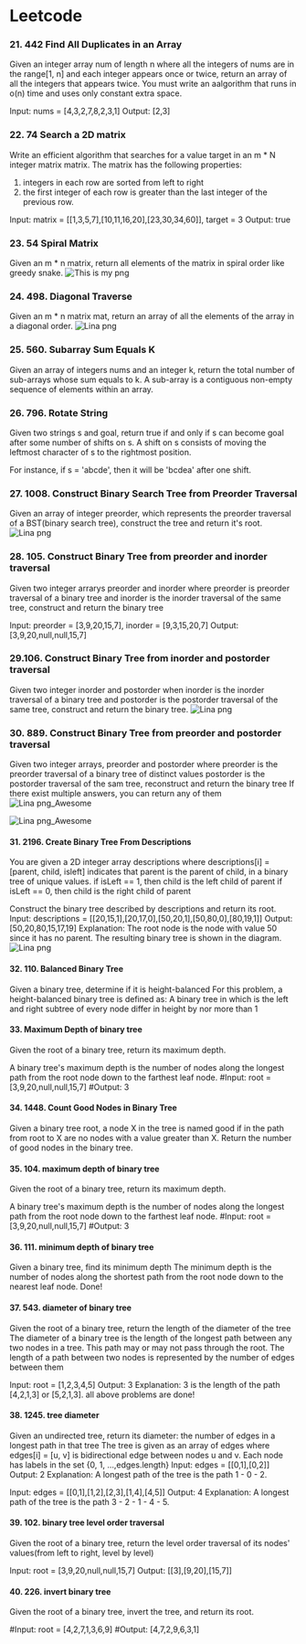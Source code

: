 # Leetcode


### 21. 442 Find All Duplicates in an Array

Given an integer array num of length n where all the integers of nums are in the range[1, n] and each integer appears once or twice, return an array of all the integers that appears twice.
You must write an aalgorithm that runs in o(n) time and uses only constant extra space.

Input: nums = [4,3,2,7,8,2,3,1]
Output: [2,3]


### 22. 74 Search a 2D matrix
Write an efficient algorithm that searches for a value target in an m * N integer matrix matrix.
The matrix has the following properties:
1. integers in each row are sorted from left to right
2. the first integer of each row is greater than the last integer of the previous row.

Input: matrix = [[1,3,5,7],[10,11,16,20],[23,30,34,60]], target = 3 
Output: true

### 23. 54 Spiral Matrix
Given an m * n matrix, return all elements of the matrix in spiral order
like greedy snake.
![This is my png](https://github.com/Lina-Liuna/Leetcode/raw/main/solution_diagrams/54_Spiral_Matrix.png)
### 24. 498. Diagonal Traverse
Given an m * n matrix mat, return an array of all the elements of the array in a diagonal order.
![Lina png](https://github.com/Lina-Liuna/Leetcode/raw/main/solution_diagrams/498.%20Diagonal%20Traverse.png)

### 25. 560. Subarray Sum Equals K
Given an array of integers nums and an integer k, return the total number of sub-arrays whose sum equals to k.
A sub-array is a contiguous non-empty sequence of elements within an array.


### 26. 796. Rotate String
Given two strings s and goal, return true if and only if s can become goal after some number of shifts on s.
A shift on s consists of moving the leftmost character of s to the rightmost position.

For instance, if s = 'abcde', then it will be 'bcdea' after one shift.


### 27. 1008. Construct Binary Search Tree from Preorder Traversal
Given an array of integer preorder, which represents the preorder traversal of a BST(binary search tree),
construct the tree and return it's root.
![Lina png](https://github.com/Lina-Liuna/Leetcode/raw/main/solution_diagrams/1008.%20Construct%20Binary%20Search%20Tree%20from%20Preorder.png)

### 28. 105. Construct Binary Tree from preorder and inorder traversal
Given two integer arrarys preorder and inorder where preorder is preorder traversal of a binary tree
and inorder is the inorder traversal of the same tree, construct and return the binary tree

Input: preorder = [3,9,20,15,7], inorder = [9,3,15,20,7]
Output: [3,9,20,null,null,15,7]

### 29.106. Construct Binary Tree from inorder and postorder traversal 
Given two integer inorder and postorder when inorder is the inorder traversal of a binary tree and
postorder is the postorder traversal of the same tree, construct and return the binary tree.
![Lina png](https://github.com/Lina-Liuna/Leetcode/raw/main/solution_diagrams/106.%20construct%20binary%20tree%20from%20inorder%20and%20postorder.png)

### 30. 889. Construct Binary Tree from preorder and postorder traversal
Given two integer arrays, preorder and postorder where preorder is the preorder traversal of a binary tree of distinct values
postorder is the postorder traversal of the sam tree, reconstruct and return the binary tree
If there exist multiple answers, you can return any of them
![Lina png_Awesome](https://github.com/Lina-Liuna/Leetcode/raw/main/solution_diagrams/889.%20Construct%20Binary%20Tree%20from%20Preorder%20and%20Postorder.png)

![Lina png_Awesome](https://github.com/Lina-Liuna/Leetcode/raw/main/solution_diagrams/889%20Construct%20Binary%20Tree%20from%20Preorder%20and%20Postorder_part2.png)

#### 31. 2196. Create Binary Tree From Descriptions
You are given a 2D integer array descriptions where descriptions[i] = [parent, child, isleft]
indicates that parent is the parent of child, in a binary tree of unique values.
if isLeft == 1, then child is the left child of parent
if isLeft == 0, then child is the right child of parent

Construct the binary tree described by descriptions and return its root.
Input: descriptions = [[20,15,1],[20,17,0],[50,20,1],[50,80,0],[80,19,1]]
Output: [50,20,80,15,17,19]
Explanation: The root node is the node with value 50 since it has no parent.
The resulting binary tree is shown in the diagram.
![Lina png](https://github.com/Lina-Liuna/Leetcode/raw/main/solution_diagrams/2196%20Create%20Binary%20Tree%20From%20Descriptions.png)

#### 32. 110. Balanced Binary Tree
Given a binary tree, determine if it is height-balanced
For this problem, a height-balanced binary tree is defined as:
A binary tree in which is the left and right subtree of every node differ in height by nor more than 1

#### 33. Maximum Depth of binary tree
Given the root of a binary tree, return its maximum depth.

A binary tree's maximum depth is the number of nodes along the longest path
from the root node down to the farthest leaf node.
#Input: root = [3,9,20,null,null,15,7]
#Output: 3

#### 34. 1448. Count Good Nodes in Binary Tree
Given a binary tree root, a node X in the tree is named good if in the path from root to X are no nodes with a value
greater than X.
Return the number of good nodes in the binary tree.

#### 35. 104. maximum depth of binary tree
Given the root of a binary tree, return its maximum depth.

A binary tree's maximum depth is the number of nodes along the longest path
from the root node down to the farthest leaf node.
#Input: root = [3,9,20,null,null,15,7]
#Output: 3

#### 36. 111. minimum depth of binary tree
Given a binary tree, find its minimum depth
The minimum depth is the number of nodes along the shortest path
from the root node down to the nearest leaf node.
Done!

#### 37. 543. diameter of binary tree
Given the root of a binary tree, return the length of the diameter of the tree
The diameter of a binary tree is the length of the longest path between any two nodes in a tree.
This path may or may not pass through the root.
The length of a path between two nodes is represented by the number of edges between them

Input: root = [1,2,3,4,5]
Output: 3
Explanation: 3 is the length of the path [4,2,1,3] or [5,2,1,3].
all above problems are done!

#### 38. 1245. tree diameter
Given an undirected tree, return its diameter: the number of edges in a longest path in that tree
The tree is given as an array of edges where edges[i] = [u, v] is bidirectional edge
between nodes u and v.
Each node has labels in the set {0, 1, ...,edges.length}
Input: edges = [[0,1],[0,2]]
Output: 2
Explanation:
A longest path of the tree is the path 1 - 0 - 2.

Input: edges = [[0,1],[1,2],[2,3],[1,4],[4,5]]
Output: 4
Explanation: 
A longest path of the tree is the path 3 - 2 - 1 - 4 - 5.

#### 39.  102. binary tree level order traversal
Given the root of a binary tree, return the level order traversal of its nodes' values(from left to right,
 level by level)

Input: root = [3,9,20,null,null,15,7]
Output: [[3],[9,20],[15,7]]

#### 40. 226. invert binary tree

Given the root of a binary tree, invert the tree, and return its root.

#Input: root = [4,2,7,1,3,6,9]
#Output: [4,7,2,9,6,3,1]















